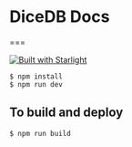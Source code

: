 # DiceDB Docs
===

[![Built with Starlight](https://astro.badg.es/v2/built-with-starlight/tiny.svg)](https://starlight.astro.build)

```
$ npm install
$ npm run dev
```

## To build and deploy

```
$ npm run build
```
